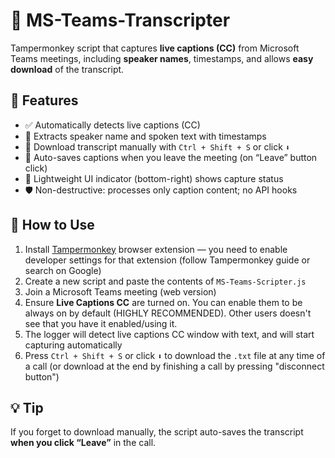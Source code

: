 # 📝 MS-Teams-Transcripter

Tampermonkey script that captures **live captions (CC)** from Microsoft Teams meetings, including **speaker names**, timestamps, and allows **easy download** of the transcript.

## 🚀 Features

- ✅ Automatically detects live captions (CC)
- 🧠 Extracts speaker name and spoken text with timestamps
- 💾 Download transcript manually with `Ctrl + Shift + S` or click `⬇️`
- 🛑 Auto-saves captions when you leave the meeting (on “Leave” button click)
- 🧩 Lightweight UI indicator (bottom-right) shows capture status
- 🛡️ Non-destructive: processes only caption content; no API hooks

## 🔧 How to Use

1. Install [Tampermonkey](https://chromewebstore.google.com/detail/tampermonkey/dhdgffkkebhmkfjojejmpbldmpobfkfo) browser extension — you need to enable developer settings for that extension (follow Tampermonkey guide or search on Google)
2. Create a new script and paste the contents of `MS-Teams-Scripter.js`
3. Join a Microsoft Teams meeting (web version)
4. Ensure **Live Captions CC** are turned on. You can enable them to be always on by default (HIGHLY RECOMMENDED). Other users doesn't see that you have it enabled/using it.
5. The logger will detect live captions CC window with text, and will start capturing automatically
6. Press `Ctrl + Shift + S` or click `⬇️` to download the `.txt` file at any time of a call (or download at the end by finishing a call by pressing "disconnect button")

## 💡 Tip

If you forget to download manually, the script auto-saves the transcript **when you click “Leave”** in the call.
